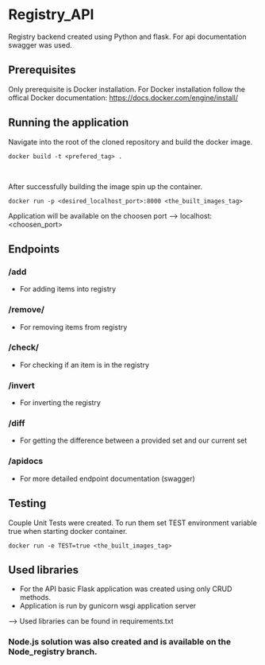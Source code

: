 # Registry_API
Registry backend created using Python and flask.
For api documentation swagger was used.

## Prerequisites
Only prerequisite is Docker installation.
For Docker installation follow the offical Docker documentation: https://docs.docker.com/engine/install/

## Running the application

Navigate into the root of the cloned repository and build the docker image.

```
docker build -t <prefered_tag> .
```
<br>

After successfully building the image spin up the container.

```
docker run -p <desired_localhost_port>:8000 <the_built_images_tag>
```

Application will be available on the choosen port --> localhost:<choosen_port>
<br>


## Endpoints

### /add
- For adding items into registry

### /remove/<item>
- For removing items from registry

### /check/<item>
- For checking if an item is in the registry

### /invert
- For inverting the registry

### /diff
- For getting the difference between a provided set and our current set

### /apidocs
- For more detailed endpoint documentation (swagger)

## Testing

Couple Unit Tests were created. To run them set TEST environment variable true when starting docker container.
```
docker run -e TEST=true <the_built_images_tag>
```

## Used libraries

- For the API basic Flask application was created using only CRUD methods.
- Application is run by gunicorn wsgi application server

--> Used libraries can be found in requirements.txt

### Node.js solution was also created and is available on the Node_registry branch.